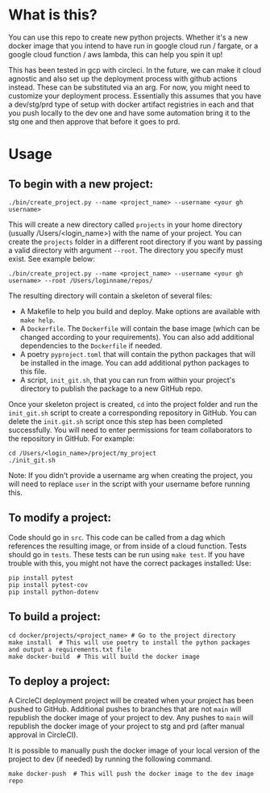 # What is this? #

You can use this repo to create new python projects.  Whether it's a new docker image that you intend to have run in google cloud run / fargate, or a google cloud function / aws lambda, this can help you spin it up!

This has been tested in gcp with circleci.  In the future, we can make it cloud agnostic and also set up the deployment process with github actions instead.  These can be substituted via an arg.  For now, you might need to customize your deployment process.  Essentially this assumes that you have a dev/stg/prd type of setup with docker artifact registries in each and that you push locally to the dev one and have some automation bring it to the stg one and then approve that before it goes to prd.

# Usage #

## To begin with a new project: ##

```
./bin/create_project.py --name <project_name> --username <your gh username>
```

This will create a new directory called `projects` in your home directory (usually /Users/<login_name>) with the name of your project. 
You can create the `projects` folder in a different root directory if you want by passing a valid directory with argument `--root`. The directory you specify must exist. See example below:
```
./bin/create_project.py --name <project_name> --username <your gh username> --root /Users/loginname/repos/
```

The resulting directory will contain a skeleton of several files:
- A Makefile to help you build and deploy.  Make options are available with `make help`.
- A `Dockerfile`.  The `Dockerfile` will contain the base image (which can be changed according to your requirements). You can also add additional dependencies to the `Dockerfile` if needed. 
- A poetry `pyproject.toml` that will contain the python packages that will be installed in the image.  You can add additional python packages to this file.  
- A script, `init_git.sh`, that you can run from within your project's directory to publish the package to a new GitHub repo.

Once your skeleton project is created, `cd` into the project folder and run the `init_git.sh` script to create a corresponding repository in GitHub. 
You can delete the `init.git.sh` script once this step has been completed successfully. You will need to enter permissions for team collaborators to the repository in GitHub.
For example:
```
cd /Users/<login_name>/project/my_project
./init_git.sh
```
Note: If you didn't provide a username arg when creating the project, you will need to replace `user` in the script with your username before running this.

## To modify a project: ##

Code should go in `src`.  This code can be called from a dag which references the resulting image, or from inside of a cloud function.
Tests should go in `tests`.  These tests can be run using `make test`.
If you have trouble with this, you might not have the correct packages installed: Use:
```
pip install pytest
pip install pytest-cov
pip install python-dotenv
```

## To build a project: ##

```
cd docker/projects/<project_name> # Go to the project directory
make install  # This will use poetry to install the python packages and output a requirements.txt file
make docker-build  # This will build the docker image
```

## To deploy a project: ##

A CircleCI deployment project will be created when your project has been pushed to GitHub. 
Additional pushes to branches that are not `main` will republish the docker image of your project to dev. 
Any pushes to `main` will republish the docker image of your project to stg and prd (after manual approval in CircleCI).

It is possible to manually push the docker image of your local version of the project to dev (if needed) by running the following command.
```
make docker-push  # This will push the docker image to the dev image repo
```
